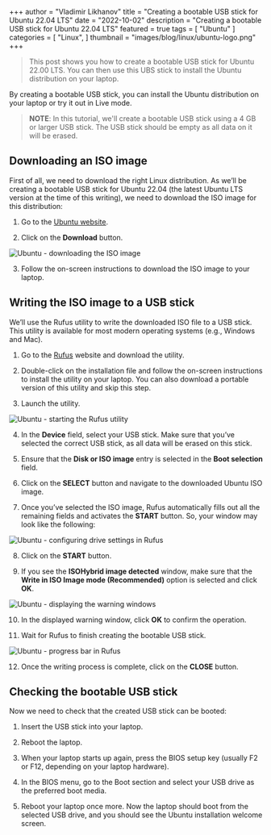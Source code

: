 +++
author = "Vladimir Likhanov"
title = "Creating a bootable USB stick for Ubuntu 22.04 LTS"
date = "2022-10-02"
description = "Creating a bootable USB stick for Ubuntu 22.04 LTS"
featured = true
tags = [
    "Ubuntu"
]
categories = [
    "Linux",
]
thumbnail = "images/blog/linux/ubuntu-logo.png"
+++

> This post shows you how to create a bootable USB stick for Ubuntu 22.00 LTS. You can then use this UBS stick
to install the Ubuntu distribution on your laptop.

By creating a bootable USB stick, you can install the Ubuntu distribution on your laptop or try it out in Live mode.

> **NOTE**: In this tutorial, we'll create a bootable USB stick using a 4 GB or larger USB stick. The USB stick should be empty as all data on it will be erased.

## Downloading an ISO image

First of all, we need to download the right Linux distribution. As we’ll be creating a bootable USB stick for Ubuntu 22.04 (the latest Ubuntu LTS version at the time of this writing), we need to download the ISO image for this distribution:

1. Go to the [Ubuntu website](https://ubuntu.com/download/desktop).

2. Click on the **Download** button.

![Ubuntu - downloading the ISO image](/images/blog/linux/ubuntu-downloading-iso-image.png)

3. Follow the on-screen instructions to download the ISO image to your laptop.

## Writing the ISO image to a USB stick

We’ll use the Rufus utility to write the downloaded ISO file to a USB stick. This utility is available for
most modern operating systems (e.g., Windows and Mac). 

1. Go to the [Rufus](https://rufus.ie/) website and download the utility.

2. Double-click on the installation file and follow the on-screen instructions to install the utility on your laptop. You can also download a portable version of this utility and skip this step.

3. Launch the utility.

![Ubuntu - starting the Rufus utility](/images/blog/linux/ubuntu-launching-rufus-utility.png)

4. In the **Device** field, select your USB stick. Make sure that you’ve selected the correct USB stick, as all data will be erased on this stick.

5. Ensure that the **Disk or ISO image** entry is selected in the **Boot selection** field.

6. Click on the **SELECT** button and navigate to the downloaded Ubuntu ISO image.

7. Once you’ve selected the ISO image, Rufus automatically fills out all the remaining fields and activates the **START** button. So, your window may look like the following:

![Ubuntu - configuring drive settings in Rufus](/images/blog/linux/ubuntu-launching-rufus-utility.png)

8. Click on the **START** button.

9. If you see the **ISOHybrid image detected** window, make sure that the **Write in ISO Image mode (Recommended)** option is selected and click **OK**.

![Ubuntu - displaying the warning windows](/images/blog/linux/ubuntu-rufus-warning-window.png)

10. In the displayed warning window, click **OK** to confirm the operation.

11. Wait for Rufus to finish creating the bootable USB stick.

![Ubuntu - progress bar in Rufus](/images/blog/linux/ubuntu-rufus-progress-bar.png)

12. Once the writing process is complete, click on the **CLOSE** button.

## Checking the bootable USB stick

Now we need to check that the created USB stick can be booted:

1. Insert the USB stick into your laptop.

2. Reboot the laptop.

3. When your laptop starts up again, press the BIOS setup key (usually F2 or F12, depending on your laptop hardware).

4. In the BIOS menu, go to the Boot section and select your USB drive as the preferred boot media.

5. Reboot your laptop once more. Now the laptop should boot from the selected USB drive, and you should see the Ubuntu installation welcome screen.